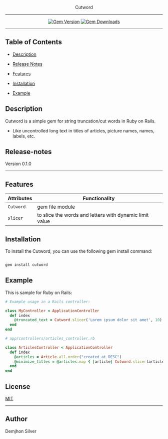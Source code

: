 


<div align="center">

Cutword

--------



[![Gem Version](https://img.shields.io/gem/v/cutword.svg?logo=ruby&style=flat-square&label=Gem&color=blue)](https://rubygems.org/gems/cutword)
[![Gem Downloads](https://img.shields.io/gem/dt/cutword.svg?&style=flat-square&label=Downloads&color=orange)](https://rubygems.org/gems/cutword)




</div>

</div>

</div>

---------------------

## Table of Contents



- [Description](#description)

- [Release Notes](#release-notes)

- [Features](#features)

- [Installation](#installation)

- [Example](#example)



## Description



Cutword is a simple gem for string truncation/cut words in Ruby on Rails.

- Like uncontrolled long text in titles of articles, picture names, names, labels, etc.


## Release-notes

Version 0.1.0



-------



## Features



Attributes  |  Functionality |
------ | -------- |
`Cutword` | gem file module | 
`slicer` | to slice the words and letters with dynamic limit value |


## Installation


To install the Cutword, you can use the following gem install command:

```bash

gem install cutword

```


## Example


This is sample for Ruby on Rails:


```rb
# Example usage in a Rails controller:

class MyController < ApplicationController
  def index
    @truncated_text = Cutword.slicer('Lorem ipsum dolor sit amet', 10)
  end
end

```

```rb
# app/controllers/articles_controller.rb

class ArticlesController < ApplicationController
  def index
    @articles = Article.all.order("created_at DESC")
    @minimize_titles = @articles.map { |article| Cutword.slicer(article.title, 50) }
  end
end
```

## License


[MIT](http://www.opensource.org/licenses/MIT)



----------------------------------------------------

## Author



Demjhon Silver
